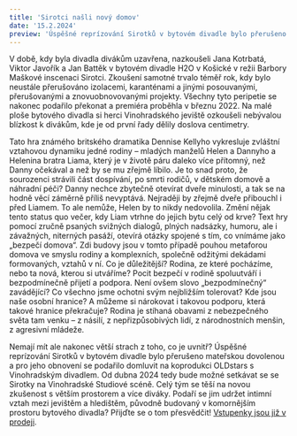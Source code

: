 ```yaml
---
title: 'Sirotci našli nový domov'
date: '15.2.2024'
preview: 'Úspěšné reprízování Sirotků v bytovém divadle bylo přerušeno mateřskou dovolenou a pro jeho obnovení se podařilo domluvit na koprodukci OLDstars s Vinohradským divadlem.'
--- 
```

V době, kdy byla divadla divákům uzavřena, nazkoušeli Jana Kotrbatá, Viktor Javořík a Jan Battěk v bytovém divadle H2O v Košické v režii Barbory Maškové inscenaci Sirotci. Zkoušení samotné trvalo téměř rok, kdy bylo neustále přerušováno izolacemi, karanténami a jinými posouvanými, přerušovanými a znovuobnovovanými projekty. Všechny tyto peripetie se nakonec podařilo překonat a premiéra proběhla v březnu 2022. Na malé ploše bytového divadla si herci Vinohradského jeviště ozkoušeli nebývalou blízkost k divákům, kde je od první řady dělily doslova centimetry.

Tato hra známého britského dramatika Dennise Kellyho vykresluje zvláštní vztahovou dynamiku jedné rodiny – mladých manželů Helen a Dannyho a Helenina bratra Liama, který je v životě páru daleko více přítomný, než Danny očekával a než by se mu zřejmě líbilo. Je to snad proto, že sourozenci strávili část dospívání, po smrti rodičů, v dětském domově a náhradní péči? Danny nechce zbytečně otevírat dveře minulosti, a tak se na hodně věcí záměrně příliš nevyptává. Nejraději by zřejmě dveře přibouchl i před Liamem. To ale nemůže, Helen by to nikdy nedovolila. Změní nějak tento status quo večer, kdy Liam vtrhne do jejich bytu celý od krve? Text hry pomocí zručně psaných svižných dialogů, plných nadsázky, humoru, ale i závažných, niterných pasáží, otevírá otázky spojené s tím, co vnímáme jako „bezpečí domova“. Zdi budovy jsou v tomto případě pouhou metaforou domova ve smyslu rodiny a komplexních, společně odžitými dekádami formovaných, vztahů v ní. Co je důležitější? Rodina, ze které pocházíme, nebo ta nová, kterou si utváříme? Pocit bezpečí v rodině spoluutváří i bezpodmínečně přijetí a podpora. Není ovšem slovo „bezpodmínečný“ zavádějící? Co všechno jsme ochotni svým nejbližším tolerovat? Kde jsou naše osobní hranice? A můžeme si nárokovat i takovou podporu, která takové hranice překračuje? Rodina je stíhaná obavami z nebezpečného světa tam venku – z násilí, z nepřizpůsobivých lidí, z národnostních menšin, z agresivní mládeže.

Nemají mít ale nakonec větší strach z toho, co je uvnitř? Úspěšné reprízování Sirotků v bytovém divadle bylo přerušeno mateřskou dovolenou a pro jeho obnovení se podařilo domluvit na koprodukci OLDstars s Vinohradským divadlem. Od dubna 2024 tedy bude možné setkávat se se Sirotky na Vinohradské Studiové scéně. Celý tým se těší na novou zkušenost s větším prostorem a více diváky. Podaří se jim udržet intimní vztah mezi jevištěm a hledištěm, původně budovaný v komornějším prostoru bytového divadla? Přijďte se o tom přesvědčit! [Vstupenky jsou již v prodeji](https://www.divadlonavinohradech.com/divadelni-hra/SIROTCI).
